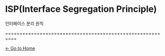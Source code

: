 # ISP(Interface Segregation Principle)

인터페이스 분리 원칙


==========================================================

[<- Go to Home](../SUMMARY.md)